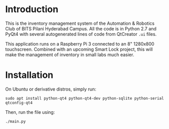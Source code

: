 # Introduction

This is the inventory management system of the Automation & Robotics Club of BITS Pilani Hyderabad Campus. All the code is in Python 2.7 and PyQt4 with several autogenerated lines of code from QtCreator ```.ui``` files.

This application runs on a Raspberry Pi 3 connected to an 8" 1280x800 touchscreen. Combined with an upcoming Smart Lock project, this will make the management of inventory in small labs much easier.

# Installation
On Ubuntu or derivative distros, simply run:
```
sudo apt install python-qt4 python-qt4-dev python-sqlite python-serial qtconfig-qt4
```

Then, run the file using:
```
./main.py
```
